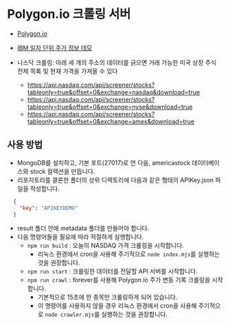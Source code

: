 # Polygon.io 크롤링 서버

* [Polygon.io](https://polygon.io/)

* [IBM 일자 단위 주가 정보 데모](https://www.alphavantage.co/query?function=TIME_SERIES_DAILY_ADJUSTED&symbol=IBM&outputsize=full&apikey=demo)

* 나스닥 크롤링: 아래 세 개의 주소의 데이터를 긁으면 거래 가능한 미국 상장 주식 전체 목록 및 현재 가격을 가져올 수 있다 
  * https://api.nasdaq.com/api/screener/stocks?tableonly=true&offset=0&exchange=nasdaq&download=true
  * https://api.nasdaq.com/api/screener/stocks?tableonly=true&offset=0&exchange=nyse&download=true
  * https://api.nasdaq.com/api/screener/stocks?tableonly=true&offset=0&exchange=amex&download=true


## 사용 방법
* MongoDB를 설치하고, 기본 포트(27017)로 연 다음, americastock 데이터베이스와 stock 컬렉션을 만듭니다.
* 리포지토리를 클론한 폴더의 상위 디렉토리에 다음과 같은 형태의 APIKey.json 파일을 작성합니다.
```json
  {
    "key": "APIKEYDEMO"
  }
```
* result 폴더 안에 metadata 폴더를 만들어야 합니다.
* 다음 명령어들을 필요에 따라 적절하게 실행합니다.
  * `npm run build` : 오늘의 NASDAQ 가격 크롤링을 시작합니다.
    * 리눅스 환경에서 cron을 사용해 주기적으로 `node index.mjs`를 실행하는 것을 권장합니다.
  * `npm run start` : 크롤링한 데이터를 전달할 API 서버를 시작합니다.
  * `npm run crawl` : forever를 사용해 Polygon.io 주가 변동 기록 크롤링을 시작합니다.
    * 기본적으로 15초에 한 종목만 크롤링하게 되어 있습니다.
    * 이 명령어를 사용하지 않을 경우 리눅스 환경에서 cron을 사용해 주기적으로 `node crawler.mjs`를 실행하는 것을 권장합니다.
